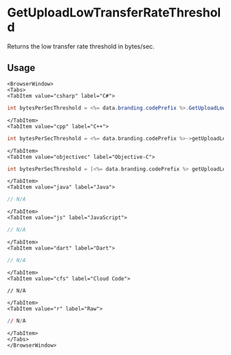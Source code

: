 # GetUploadLowTransferRateThreshold

Returns the low transfer rate threshold in bytes/sec.

## Usage

```mdx-code-block
<BrowserWindow>
<Tabs>
<TabItem value="csharp" label="C#">
```

```csharp
int bytesPerSecThreshold = <%= data.branding.codePrefix %>.GetUploadLowTransferRateThreshold();
```

```mdx-code-block
</TabItem>
<TabItem value="cpp" label="C++">
```

```cpp
int bytesPerSecThreshold = <%= data.branding.codePrefix %>->getUploadLowTransferRateThreshold();
```

```mdx-code-block
</TabItem>
<TabItem value="objectivec" label="Objective-C">
```

```objectivec
int bytesPerSecThreshold = [<%= data.branding.codePrefix %> getUploadLowTransferRateThreshold];
```

```mdx-code-block
</TabItem>
<TabItem value="java" label="Java">
```

```java
// N/A
```

```mdx-code-block
</TabItem>
<TabItem value="js" label="JavaScript">
```

```javascript
// N/A
```

```mdx-code-block
</TabItem>
<TabItem value="dart" label="Dart">
```

```dart
// N/A
```

```mdx-code-block
</TabItem>
<TabItem value="cfs" label="Cloud Code">
```

```cfscript
// N/A
```

```mdx-code-block
</TabItem>
<TabItem value="r" label="Raw">
```

```r
// N/A
```

```mdx-code-block
</TabItem>
</Tabs>
</BrowserWindow>
```

